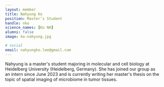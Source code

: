 ```yaml
---
layout: member
title: Nahyung Ko
position: Master’s Student
handle: nko
science_names: [Ko NH]
alumni: false
image: ko-nahyung.jpg

# social
email: nahyungko.lee@gmail.com
---
```


Nahyung is a master's student majoring in molecular and cell biology at Heidelberg University (Heidelberg, Germany). She has joined our group as an intern since June 2023 and is currently writing her master's thesis on the topic of spatial imaging of microbiome in tumor tissues.
